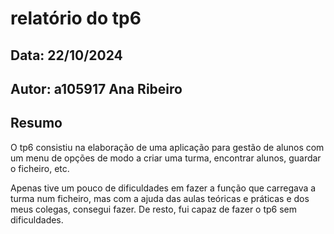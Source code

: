# relatório do tp6
## Data: 22/10/2024
## Autor: a105917 Ana Ribeiro 
## Resumo

O tp6 consistiu na elaboração de uma aplicação para gestão de alunos com um menu de opções de modo a criar uma turma, encontrar alunos, guardar o ficheiro, etc.

Apenas tive um pouco de dificuldades em fazer a função que carregava a turma num ficheiro, mas com a ajuda das aulas teóricas e práticas e dos meus colegas, consegui fazer. De resto, fui capaz de fazer o tp6 sem dificuldades.

